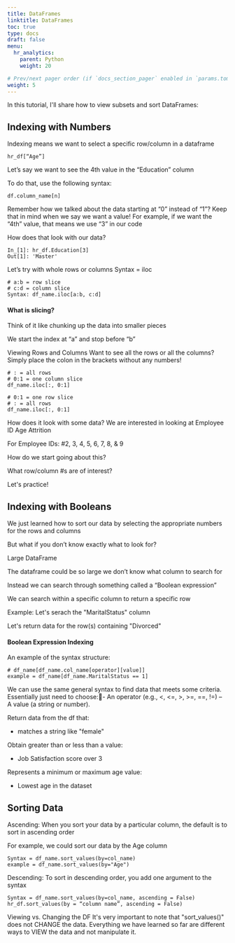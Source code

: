 ```yaml
---
title: DataFrames
linktitle: DataFrames
toc: true
type: docs
draft: false
menu:
  hr_analytics:
    parent: Python
    weight: 20

# Prev/next pager order (if `docs_section_pager` enabled in `params.toml`)
weight: 5
---
```


In this tutorial, I'll share how to view subsets and sort DataFrames:

## Indexing with Numbers

Indexing means we want to select a specific row/column in a dataframe
```
hr_df[“Age”]
```

Let’s say we want to see the 4th value in the “Education” column

To do that, use the following syntax: 
```
df.column_name[n]
```
Remember how we talked about the data starting at “0” instead of “1”? Keep that in mind when we say we want a value! 
For example, if we want the “4th” value, that means we use “3” in our code

How does that look with our data?

```
In_[1]: hr_df.Education[3]
Out[1]: 'Master'
```


Let’s try with whole rows or columns
Syntax = iloc

```
# a:b = row slice
# c:d = column slice
Syntax: df_name.iloc[a:b, c:d]
```

#### What is slicing?

Think of it like chunking up the data into smaller pieces

We start the index at “a” and stop before “b”

Viewing Rows and Columns
Want to see all the rows or all the columns? Simply place the colon in the brackets without any numbers!

```
# : = all rows
# 0:1 = one column slice
df_name.iloc[:, 0:1]
```

```
# 0:1 = one row slice
# : = all rows
df_name.iloc[:, 0:1]
```


How does it look with some data?
We are interested in looking at
Employee ID
Age
Attrition

For Employee IDs:
 #2, 3, 4, 5, 6, 7, 8, & 9

How do we start going about this?

What row/column #s are of interest?

Let's practice!


## Indexing with Booleans

We just learned how to sort our data by selecting the appropriate numbers for the rows and columns 

But what if you don’t know exactly what to look for? 

Large DataFrame

The dataframe could be so large we don’t know what column to search for

Instead we can search through something called a “Boolean expression”


We can search within a specific column to return a specific row

Example: 
Let's serach the "MaritalStatus" column

Let's return data for the row(s) containing "Divorced"

#### Boolean Expression Indexing
An example of the syntax structure: 

```
# df_name[df_name.col_name[operator][value]]
example = df_name[df_name.MaritalStatus == 1]
```

We can use the same general syntax to find data that meets some criteria. Essentially just need to choose:- An operator (e.g., <, <=, >, >=, ==, !=) – A value (a string or number).

Return data from the df that: 
- matches a string like "female"

Obtain greater than or less than a value:
- Job Satisfaction score over 3

Represents a minimum or maximum age value:
- Lowest age in the dataset

## Sorting Data

Ascending:
When you sort your data by a particular column, the default is to sort in ascending order

For example, we could sort our data by the Age column

```
Syntax = df_name.sort_values(by=col_name)
example = df_name.sort_values(by="Age")
```

Descending:
To sort in descending order, you add one argument to the syntax 

```
Syntax = df_name.sort_values(by=col_name, ascending = False)
hr_df.sort_values(by = “column name”, ascending = False)
```

Viewing vs. Changing the DF
It's very important to note that "sort_values()" does not CHANGE the data. Everything we have learned so far are different ways to VIEW the data and not manipulate it.